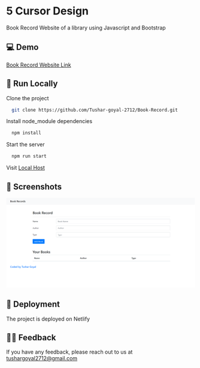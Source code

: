 
#  5 Cursor Design

Book Record Website of a library using Javascript and Bootstrap



## 💻 Demo

[Book Record Website Link](https://book-record-by-tushar.netlify.app/)


## 📍 Run Locally

Clone the project

```bash
  git clone https://github.com/Tushar-goyal-2712/Book-Record.git
```

Install node_module dependencies

```bash
  npm install
```

Start the server
```bash
  npm run start
```

Visit [Local Host](http://localhost/)


## 📍 Screenshots

![](https://github.com/Tushar-goyal-2712/Book-Record/blob/6d95d980b868618101244c0740f4441951a41d59/Screenshots/design.png)

## 📍 Deployment

The project is deployed on Netlify

## 👨‍💻 Feedback

If you have any feedback, please reach out to us at tushargoyal2712@gmail.com